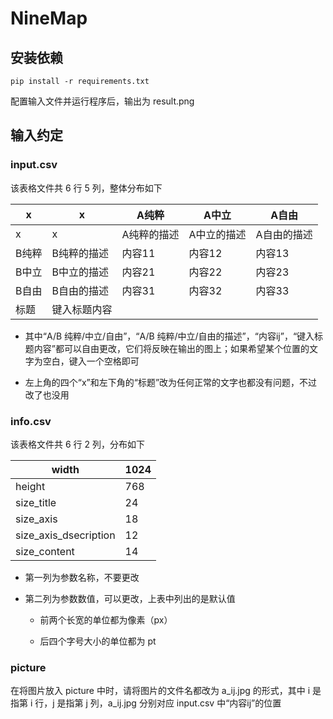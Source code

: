# NineMap

## 安装依赖

```
pip install -r requirements.txt
```

配置输入文件并运行程序后，输出为 result.png

## 输入约定

### input.csv

该表格文件共 6 行 5 列，整体分布如下

|x|x|A纯粹|A中立|A自由|
|---|---|---|---|---|
|x|x|A纯粹的描述|A中立的描述|A自由的描述|
|B纯粹|B纯粹的描述|内容11|内容12|内容13|
|B中立|B中立的描述|内容21|内容22|内容23|
|B自由|B自由的描述|内容31|内容32|内容33|
|标题|键入标题内容||||

- 其中“A/B 纯粹/中立/自由”，“A/B 纯粹/中立/自由的描述”，“内容ij”，“键入标题内容”都可以自由更改，它们将反映在输出的图上；如果希望某个位置的文字为空白，键入一个空格即可

- 左上角的四个“x”和左下角的“标题”改为任何正常的文字也都没有问题，不过改了也没用

### info.csv

该表格文件共 6 行 2 列，分布如下

|width|1024|
|---|---|
|height|768|
|size_title|24|
|size_axis|18|
|size_axis_dsecription|12|
|size_content|14|

- 第一列为参数名称，不要更改

- 第二列为参数数值，可以更改，上表中列出的是默认值

  - 前两个长宽的单位都为像素（px）

  - 后四个字号大小的单位都为 pt

### picture

在将图片放入 picture 中时，请将图片的文件名都改为 a_ij.jpg 的形式，其中 i 是指第 i 行，j 是指第 j 列，a_ij.jpg 分别对应 input.csv 中“内容ij”的位置

